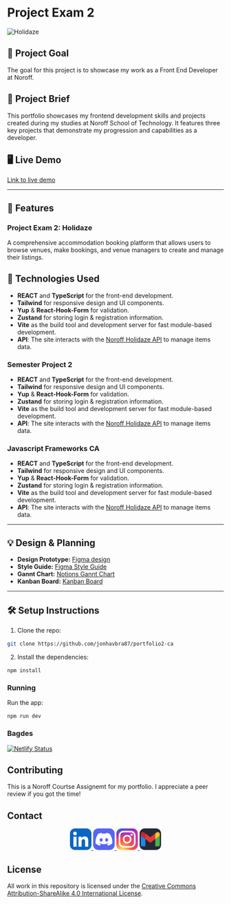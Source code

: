# Project Exam 2

![Holidaze](https://i.postimg.cc/yx8wbTL8/PE2-cover.jpg)

## 🎯 **Project Goal**
The goal for this project is to showcase my work as a Front End Developer at Noroff. 

## 📝 **Project Brief**

This portfolio showcases my frontend development skills and projects created during my studies at Noroff School of Technology. It features three key projects that demonstrate my progression and capabilities as a developer.

## 🖥️ **Live Demo**

[Link to live demo](https://portfolio-jahb.netlify.app/)

---

## 🔧 **Features**

### Project Exam 2: Holidaze

A comprehensive accommodation booking platform that allows users to browse venues, make bookings, and venue managers to create and manage their listings.

## 🚀 **Technologies Used**

- **REACT** and **TypeScript** for the front-end development.
- **Tailwind** for responsive design and UI components.
- **Yup** & **React-Hook-Form** for validation.
- **Zustand** for storing login & registration information.
- **Vite** as the build tool and development server for fast module-based development.
- **API**: The site interacts with the [Noroff Holidaze API](https://docs.noroff.dev/docs/v2) to manage items data.

### Semester Project 2


- **REACT** and **TypeScript** for the front-end development.
- **Tailwind** for responsive design and UI components.
- **Yup** & **React-Hook-Form** for validation.
- **Zustand** for storing login & registration information.
- **Vite** as the build tool and development server for fast module-based development.
- **API**: The site interacts with the [Noroff Holidaze API](https://docs.noroff.dev/docs/v2) to manage items data.
### Javascript Frameworks CA




- **REACT** and **TypeScript** for the front-end development.
- **Tailwind** for responsive design and UI components.
- **Yup** & **React-Hook-Form** for validation.
- **Zustand** for storing login & registration information.
- **Vite** as the build tool and development server for fast module-based development.
- **API**: The site interacts with the [Noroff Holidaze API](https://docs.noroff.dev/docs/v2) to manage items data.


---
## 💡 Design & Planning
- **Design Prototype:** [Figma design](https://www.figma.com/design/GP9xbG1mBt0ZkxqO8CucVM/PE2?node-id=1-4738&t=5zobQLobQWHfJSsq-1)
- **Style Guide:**  	[Figma Style Guide](https://www.figma.com/design/GP9xbG1mBt0ZkxqO8CucVM/PE2?node-id=1-4610&t=5zobQLobQWHfJSsq-1)
- **Gannt Chart:** [Notions Gannt Chart](https://bright-whale-c2f.notion.site/1731226a005c80fcaa4afdf5261031cf?v=1741226a005c80109812000c6a9afd15)
- **Kanban Board:** [Kanban Board](https://trello.com/invite/b/677cfead4127288a9e1f8212/ATTId98fa4f85d2e4b12e58986c2dd1cf3f16322CEAC/project-exam-2)

---

## 🛠️ **Setup Instructions**

1. Clone the repo:

```bash
git clone https://github.com/jonhavbra87/portfolio2-ca
```

2. Install the dependencies:

```
npm install
```

### Running

Run the app:

```
npm run dev
```


### Bagdes

[![Netlify Status](https://api.netlify.com/api/v1/badges/e3f8809a-4ed1-4523-b333-b3b473e2359b/deploy-status)](https://app.netlify.com/sites/portfolio-jahb/deploys)

## Contributing

This is a Noroff Courtse Assignemt for my portfolio. I appreciate a peer review if you got the time!

## Contact

<p align="center">
  <a href="https://no.linkedin.com/in/jon-are-haver%C3%A5en-bratt%C3%A5s-5a3805262?trk=people-guest_people_search-card">
    <img src="https://raw.githubusercontent.com/tandpfun/skill-icons/65dea6c4eaca7da319e552c09f4cf5a9a8dab2c8/icons/LinkedIn.svg" width="50" > 
  </a>
  <a href="https://www.discord.com">
    <img src="https://raw.githubusercontent.com/tandpfun/skill-icons/65dea6c4eaca7da319e552c09f4cf5a9a8dab2c8/icons/Discord.svg" width="50" > 
  </a>
  <a href="https://www.instagram.com/jonareb87?igsh=MTAwdDEzZHFwMWFjbQ%3D%3D&utm_source=qr">
    <img src="https://raw.githubusercontent.com/tandpfun/skill-icons/65dea6c4eaca7da319e552c09f4cf5a9a8dab2c8/icons/Instagram.svg" width="50" > 
  </a>
  <a href="mailto:kontakt@brattaasutvikling.no">
    <img src="https://raw.githubusercontent.com/tandpfun/skill-icons/65dea6c4eaca7da319e552c09f4cf5a9a8dab2c8/icons/Gmail-Dark.svg" width="50" > 
  </a>
</p>

## License

All work in this repository is licensed under the [Creative Commons Attribution-ShareAlike 4.0 International License](https://creativecommons.org/licenses/by-sa/4.0/).
